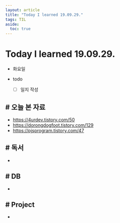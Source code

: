 ```yaml
---
layout: article
title: "Today I learned 19.09.29."
tags: TIL
aside:
  toc: true
---
```


# Today I learned 19.09.29.
- 화요일
- todo

  - [ ] 일지 작성



## # 오늘 본 자료

- https://4urdev.tistory.com/50
- https://dorongdogfoot.tistory.com/129
- https://pjsprogram.tistory.com/47




## # 독서

- 




## # DB

- 



## # Project

- 